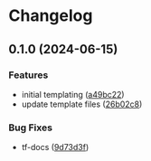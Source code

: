 # Changelog

## 0.1.0 (2024-06-15)


### Features

* initial templating ([a49bc22](https://github.com/fortytwoservices/template-terraform/commit/a49bc22e5c072ed79c76962b0ab50e69465333de))
* update template files ([26b02c8](https://github.com/fortytwoservices/template-terraform/commit/26b02c837219acd0f2169c0bf9f79ac3137e802b))


### Bug Fixes

* tf-docs ([9d73d3f](https://github.com/fortytwoservices/template-terraform/commit/9d73d3f1462cb7f9c6dad99df623df1d6c21217e))
